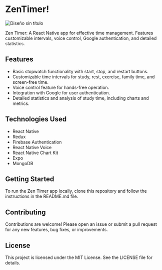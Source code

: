 # ZenTimer!




![Diseño sin título](https://github.com/Lenindelrionicaragua/ZenTimerAppFront/assets/142052112/2af4fba1-b240-49d8-a14d-b76af7df4d20)

Zen Timer: A React Native app for effective time management. Features customizable intervals, voice control, Google authentication, and detailed statistics.

## Features
- Basic stopwatch functionality with start, stop, and restart buttons.
- Customizable time intervals for study, rest, exercise, family time, and screen-free time.
- Voice control feature for hands-free operation.
- Integration with Google for user authentication.
- Detailed statistics and analysis of study time, including charts and metrics.

## Technologies Used
- React Native
- Redux
- Firebase Authentication
- React Native Voice
- React Native Chart Kit
- Expo
- MongoDB

## Getting Started
To run the Zen Timer app locally, clone this repository and follow the instructions in the README.md file.

## Contributing
Contributions are welcome! Please open an issue or submit a pull request for any new features, bug fixes, or improvements.

## License
This project is licensed under the MIT License. See the LICENSE file for details.

